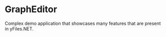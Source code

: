 # GraphEditor

Complex demo application that showcases many features that are present in yFiles.NET.
